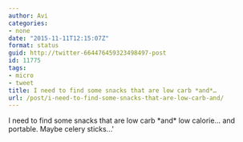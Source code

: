 ```yaml
---
author: Avi
categories:
- none
date: "2015-11-11T12:15:07Z"
format: status
guid: http://twitter-664476459323498497-post
id: 11775
tags:
- micro
- tweet
title: I need to find some snacks that are low carb *and*…
url: /post/i-need-to-find-some-snacks-that-are-low-carb-and/
---
```

I need to find some snacks that are low carb \*and\* low calorie… and portable. Maybe celery sticks…'